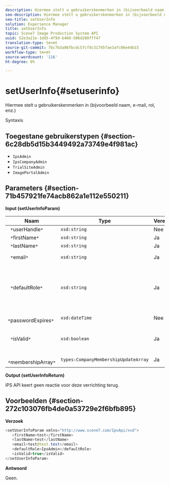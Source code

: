 ```yaml
---
description: Hiermee stelt u gebruikerskenmerken in (bijvoorbeeld naam, e-mail, rol, enz.)
seo-description: Hiermee stelt u gebruikerskenmerken in (bijvoorbeeld naam, e-mail, rol, enz.)
seo-title: setUserInfo
solution: Experience Manager
title: setUserInfo
topic: Scene7 Image Production System API
uuid: 52e3a21e-1dd5-4f9d-b460-506d280fff47
translation-type: tm+mt
source-git-commit: 7bc7b3a86fbcdc57cfdc31745fae3afc06e44b15
workflow-type: tm+mt
source-wordcount: '116'
ht-degree: 0%

---
```



# setUserInfo{#setuserinfo}

Hiermee stelt u gebruikerskenmerken in (bijvoorbeeld naam, e-mail, rol, enz.)

Syntaxis

## Toegestane gebruikerstypen {#section-6c28db5d15b3449492a73749e4f981ac}

* `IpsAdmin`
* `IpsCompanyAdmin`
* `TrialSiteAdmin`
* `ImagePortalAdmin`

## Parameters {#section-71b457921fe74acb862a1e112e550211}

**Input (setUserInfoParam)**

| Naam | Type | Vereist | Beschrijving |
|---|---|---|---|
| ` *`userHandle`*` | `xsd:string` | Nee | Gebruikershandgreep. |
| ` *`firstName`*` | `xsd:string` | Ja | Voornaam. |
| ` *`lastName`*` | `xsd:string` | Ja | Achternaam. |
| ` *`email`*` | `xsd:string` | Ja | E-mailadres gebruiker. |
| ` *`defaultRole`*` | `xsd:string` | Ja | Plaatst de rol voor een gebruiker in elk bedrijf zij tot behoren. De rol `IpsAdmin` negeert echter andere instellingen per bedrijf. |
| ` *`passwordExpires`*` | `xsd:dateTime` | Nee | Vervaldatum wachtwoord van set. |
| ` *`isValid`*` | `xsd:boolean` | Ja | Hiermee wordt bepaald of de gebruiker een geldige IPS-gebruiker is. |
| ` *`membershipArray`*` | `types:CompanyMembershipUpdateArray` | Ja | Een array met bedrijfshandgrepen. |

**Output (setUserInfoReturn)**

IPS API keert geen reactie voor deze verrichting terug.

## Voorbeelden {#section-272c103076fb4de0a53729e2f6bfb895}

**Verzoek**

```java
<setUserInfoParam xmlns="http://www.scene7.com/IpsApi/xsd">
   <firstName>test</firstName>
   <lastName>test</lastName>
   <email>test@test.test</email>
   <defaultRole>IpsAdmin</defaultRole>
   <isValid>true</isValid>
</setUserInfoParam>
```

**Antwoord**

Geen.
